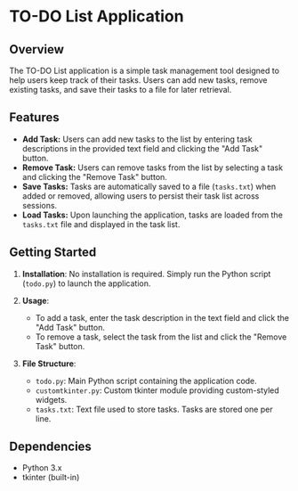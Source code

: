 # TO-DO List Application

## Overview
The TO-DO List application is a simple task management tool designed to help users keep track of their tasks. Users can add new tasks, remove existing tasks, and save their tasks to a file for later retrieval.

## Features
- **Add Task:** Users can add new tasks to the list by entering task descriptions in the provided text field and clicking the "Add Task" button.
- **Remove Task:** Users can remove tasks from the list by selecting a task and clicking the "Remove Task" button.
- **Save Tasks:** Tasks are automatically saved to a file (`tasks.txt`) when added or removed, allowing users to persist their task list across sessions.
- **Load Tasks:** Upon launching the application, tasks are loaded from the `tasks.txt` file and displayed in the task list.

## Getting Started
1. **Installation**: No installation is required. Simply run the Python script (`todo.py`) to launch the application.

2. **Usage**: 
   - To add a task, enter the task description in the text field and click the "Add Task" button.
   - To remove a task, select the task from the list and click the "Remove Task" button.

3. **File Structure**:
   - `todo.py`: Main Python script containing the application code.
   - `customtkinter.py`: Custom tkinter module providing custom-styled widgets.
   - `tasks.txt`: Text file used to store tasks. Tasks are stored one per line.

## Dependencies
- Python 3.x
- tkinter (built-in)
